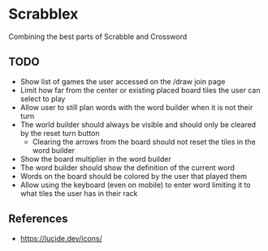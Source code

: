 # Scrabblex

Combining the best parts of Scrabble and Crossword

## TODO

- Show list of games the user accessed on the /draw join page
- Limit how far from the center or existing placed board tiles the user can select to play
- Allow user to still plan words with the word builder when it is not their turn
- The world builder should always be visible and should only be cleared by the reset turn button
  - Clearing the arrows from the board should not reset the tiles in the word builder
- Show the board multiplier in the word builder
- The word builder should show the definition of the current word
- Words on the board should be colored by the user that played them
- Allow using the keyboard (even on mobile) to enter word limiting it to what tiles the user has in their rack

## References

- <https://lucide.dev/icons/>
